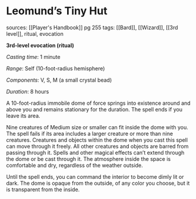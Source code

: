 # Leomund’s Tiny Hut
sources: [[Player's Handbook]] pg 255
tags: [[Bard]], [[Wizard]], [[3rd level]], ritual, evocation

**3rd-level evocation (ritual)**

*Casting time*: 1 minute

*Range*: Self (10-foot-radius hemisphere)

*Components*: V, S, M (a small crystal bead)

*Duration*: 8 hours

A 10-foot-radius immobile dome of force springs into existence around and above you and remains stationary for the duration. The spell ends if you leave its area.

Nine creatures of Medium size or smaller can fit inside the dome with you. The spell fails if its area includes a larger creature or more than nine creatures. Creatures and objects within the dome when you cast this spell can move through it freely. All other creatures and objects are barred from passing through it. Spells and other magical effects can’t extend through the dome or be cast through it. The atmosphere inside the space is comfortable and dry, regardless of the weather outside.

Until the spell ends, you can command the interior to become dimly lit or dark. The dome is opaque from the outside, of any color you choose, but it is transparent from the inside.
